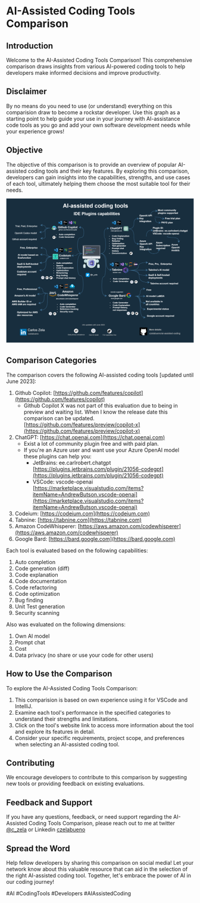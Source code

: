 # AI-Assisted Coding Tools Comparison


## Introduction
Welcome to the AI-Assisted Coding Tools Comparison! This comprehensive comparison draws insights from various AI-powered coding tools to help developers make informed decisions and improve productivity.

## Disclaimer

By no means do you need to use (or understand) everything on this comparision draw to become a rockstar developer. Use this graph as a starting point to help guide your use in your journey with  AI-assistance code tools as you go and add your own software development needs while your experience grows!

## Objective
The objective of this comparison is to provide an overview of popular AI-assisted coding tools and their key features. By exploring this comparison, developers can gain insights into the capabilities, strengths, and use cases of each tool, ultimately helping them choose the most suitable tool for their needs.

![AI-Assisted Coding Tools](https://github.com/czelabueno/ai-assisted-coding/blob/main/AI-assisted-coding-tools-2023.png)

## Comparison Categories
The comparison covers the following AI-assisted coding tools [updated until June 2023]:

1. Github Copilot: [https://github.com/features/copilot](https://github.com/features/copilot)
    -   Github Copilot X was not part of this evaluation due to being in preview and waiting list. When I know the release date this comparison can be updated. [https://github.com/features/preview/copilot-x](https://github.com/features/preview/copilot-x)
2. ChatGPT: [https://chat.openai.com](https://chat.openai.com)
    - Exist a lot of community plugin free and with paid plan.
    - If you're an Azure user and want use your Azure OpenAI model these plugins can help you:
        - JetBrains: ee.carlrobert.chatgpt [https://plugins.jetbrains.com/plugin/21056-codegpt](https://plugins.jetbrains.com/plugin/21056-codegpt)
        - VSCode: vscode-openai [https://marketplace.visualstudio.com/items?itemName=AndrewButson.vscode-openai](https://marketplace.visualstudio.com/items?itemName=AndrewButson.vscode-openai)
3. Codeium: [https://codeium.com](https://codeium.com)
4. Tabnine: [https://tabnine.com](https://tabnine.com)
5. Amazon CodeWhisperer: [https://aws.amazon.com/codewhisperer](https://aws.amazon.com/codewhisperer)
6. Google Bard: [https://bard.google.com](https://bard.google.com)

Each tool is evaluated based on the following capabilities:

1. Auto completion
2. Code generation (diff)
3. Code explanation
4. Code documentation
5. Code refactoring
6. Code optimization
7. Bug finding
8. Unit Test generation
9. Security scanning

Also was evaluated on the following dimensions:

1. Own AI model
2. Prompt chat
3. Cost
4. Data privacy (no share or use your code for other users)

## How to Use the Comparison
To explore the AI-Assisted Coding Tools Comparison:

1. This comparision is based on own experience using it for VSCode and IntelliJ.
2. Examine each tool's performance in the specified categories to understand their strengths and limitations.
3. Click on the tool's website link to access more information about the tool and explore its features in detail.
4. Consider your specific requirements, project scope, and preferences when selecting an AI-assisted coding tool.

## Contributing
We encourage developers to contribute to this comparison by suggesting new tools or providing feedback on existing evaluations. 

## Feedback and Support
If you have any questions, feedback, or need support regarding the AI-Assisted Coding Tools Comparison, please reach out to me at twitter [@c_zela](https://twitter.com/c_zela) or Linkedin [czelabueno](https://www.linkedin.com/in/czelabueno)

## Spread the Word
Help fellow developers by sharing this comparison on social media! Let your network know about this valuable resource that can aid in the selection of the right AI-assisted coding tool. Together, let's embrace the power of AI in our coding journey!

#AI #CodingTools #Developers #AIAssistedCoding
